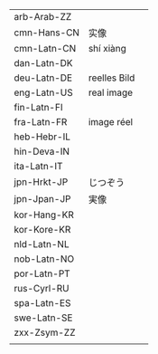 | | | |
|-|-|-|
| arb-Arab-ZZ |  |  |
| cmn-Hans-CN | 实像 |  |
| cmn-Latn-CN | shí xiàng |  |
| dan-Latn-DK |  |  |
| deu-Latn-DE | reelles Bild |  |
| eng-Latn-US | real image |  |
| fin-Latn-FI |  |  |
| fra-Latn-FR | image réel |  |
| heb-Hebr-IL |  |  |
| hin-Deva-IN |  |  |
| ita-Latn-IT |  |  |
| jpn-Hrkt-JP | じつぞう |  |
| jpn-Jpan-JP | 実像 |  |
| kor-Hang-KR |  |  |
| kor-Kore-KR |  |  |
| nld-Latn-NL |  |  |
| nob-Latn-NO |  |  |
| por-Latn-PT |  |  |
| rus-Cyrl-RU |  |  |
| spa-Latn-ES |  |  |
| swe-Latn-SE |  |  |
| zxx-Zsym-ZZ |  |  |
|  |  |  |
